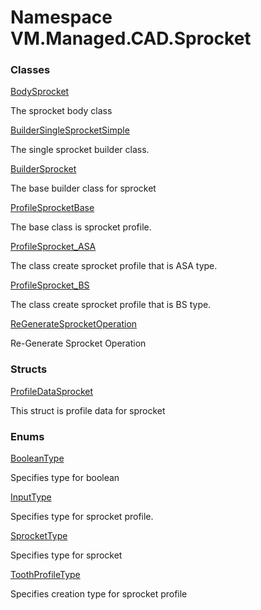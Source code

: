 # <a id="VM_Managed_CAD_Sprocket"></a> Namespace VM.Managed.CAD.Sprocket

### Classes

 [BodySprocket](VM.Managed.CAD.Sprocket.BodySprocket.md)

The sprocket body class

 [BuilderSingleSprocketSimple](VM.Managed.CAD.Sprocket.BuilderSingleSprocketSimple.md)

The single sprocket builder class.

 [BuilderSprocket](VM.Managed.CAD.Sprocket.BuilderSprocket.md)

The base builder class for sprocket

 [ProfileSprocketBase](VM.Managed.CAD.Sprocket.ProfileSprocketBase.md)

The base class is sprocket profile.

 [ProfileSprocket\_ASA](VM.Managed.CAD.Sprocket.ProfileSprocket\_ASA.md)

The class create sprocket profile that is ASA type.

 [ProfileSprocket\_BS](VM.Managed.CAD.Sprocket.ProfileSprocket\_BS.md)

The class create sprocket profile that is BS type.

 [ReGenerateSprocketOperation](VM.Managed.CAD.Sprocket.ReGenerateSprocketOperation.md)

Re-Generate Sprocket Operation

### Structs

 [ProfileDataSprocket](VM.Managed.CAD.Sprocket.ProfileDataSprocket.md)

This struct is profile data for sprocket

### Enums

 [BooleanType](VM.Managed.CAD.Sprocket.BooleanType.md)

Specifies type for boolean

 [InputType](VM.Managed.CAD.Sprocket.InputType.md)

Specifies type for sprocket profile.

 [SprocketType](VM.Managed.CAD.Sprocket.SprocketType.md)

Specifies type for sprocket

 [ToothProfileType](VM.Managed.CAD.Sprocket.ToothProfileType.md)

Specifies creation type for sprocket profile

